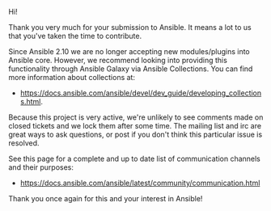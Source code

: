 Hi!

Thank you very much for your submission to Ansible. It means a lot to us that you've taken the time to contribute.

Since Ansible 2.10 we are no longer accepting new modules/plugins into Ansible core.  However, we recommend looking into providing this functionality through Ansible Galaxy via Ansible Collections. You can find more information about collections at:

* https://docs.ansible.com/ansible/devel/dev_guide/developing_collections.html.

Because this project is very active, we're unlikely to see comments made on closed tickets and we lock them after some time.
The mailing list and irc are great ways to ask questions, or post if you don't think this particular issue is resolved.

See  this page for a complete and up to date list of communication channels and their purposes:

* https://docs.ansible.com/ansible/latest/community/communication.html

Thank you once again for this and your interest in Ansible!
